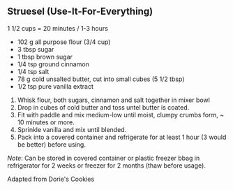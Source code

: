 ## Struesel (Use-It-For-Everything)

1 1/2 cups = 20 minutes / 1-3 hours

* 102 g all purpose flour (3/4 cup)
* 3 tbsp sugar
* 1 tbsp brown sugar
* 1/4 tsp ground cinnamon
* 1/4 tsp salt
* 78 g cold unsalted butter, cut into small cubes (5 1/2 tbsp)
* 1/2 tsp pure vanilla extract

1. Whisk flour, both sugars, cinnamon and salt together in mixer bowl
2. Drop in cubes of cold butter and toss untel butter is coated.
3. Fit with paddle and mix medium-low until moist, clumpy crumbs form, ~ 10 minutes or more.
4. Sprinkle vanilla and mix until blended.
5. Pack into a covered container and refrigerate for at least 1 hour (3 would be better) before using.

*Note*: Can be stored in covered container or plastic freezer bbag in refrigerator for 2 weeks or freezer for 2 months (thaw before usage).

Adapted from Dorie's Cookies
